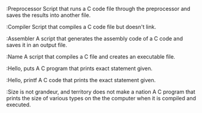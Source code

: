 :Preprocessor
Script that runs a C code file through the preprocessor and saves the results into another file.

:Compiler
Script that compiles a C code file but doesn't link.

:Assembler
A script that generates the assembly code of a C code and saves it in an output file.

:Name
A script that compiles a C file and creates an executable file.

:Hello, puts
A C program that prints exact statement given.

:Hello, printf
A C code that prints the exact statement given.

:Size is not grandeur, and territory does not make a nation
A C program that prints the  size of various types on the the computer when it is compiled and executed. 
